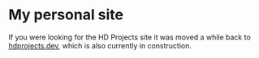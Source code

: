 # My personal site

If you were looking for the HD Projects site it was moved a while back to [hdprojects.dev](https://hdprojects.dev), which is also currently in construction.
